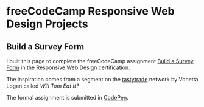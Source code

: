 # freeCodeCamp Responsive Web Design Projects
## Build a Survey Form

I built this page to complete the freeCodeCamp assignment [Build a Survey Form](https://www.freecodecamp.org/learn/responsive-web-design/responsive-web-design-projects/build-a-survey-form) in the Responsive Web Design certification.

The inspiration comes from a segment on the [tastytrade](https://www.tastytrade.com/tt/) network by Vonetta Logan called *Will Tom Eat It?*

The formal assignment is submitted in [CodePen](https://codepen.io/ewotawa/full/bGppvoP).